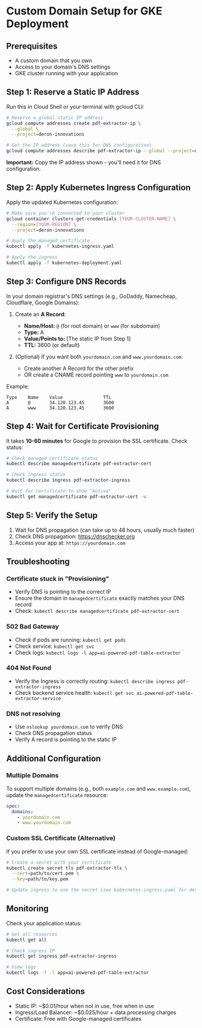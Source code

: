 # Custom Domain Setup for GKE Deployment

## Prerequisites
- A custom domain that you own
- Access to your domain's DNS settings
- GKE cluster running with your application

## Step 1: Reserve a Static IP Address

Run this in Cloud Shell or your terminal with gcloud CLI:

```bash
# Reserve a global static IP address
gcloud compute addresses create pdf-extractor-ip \
  --global \
  --project=deron-innovations

# Get the IP address (save this for DNS configuration)
gcloud compute addresses describe pdf-extractor-ip --global --project=deron-innovations
```

**Important:** Copy the IP address shown - you'll need it for DNS configuration.

## Step 2: Apply Kubernetes Ingress Configuration

Apply the updated Kubernetes configuration:

```bash
# Make sure you're connected to your cluster
gcloud container clusters get-credentials [YOUR-CLUSTER-NAME] \
  --region=[YOUR-REGION] \
  --project=deron-innovations

# Apply the managed certificate
kubectl apply -f kubernetes-ingress.yaml

# Apply the ingress
kubectl apply -f kubernetes-deployment.yaml
```

## Step 3: Configure DNS Records

In your domain registrar's DNS settings (e.g., GoDaddy, Namecheap, Cloudflare, Google Domains):

1. Create an **A Record**:
   - **Name/Host:** `@` (for root domain) or `www` (for subdomain)
   - **Type:** A
   - **Value/Points to:** [The static IP from Step 1]
   - **TTL:** 3600 (or default)

2. (Optional) If you want both `yourdomain.com` and `www.yourdomain.com`:
   - Create another A Record for the other prefix
   - OR create a CNAME record pointing `www` to `yourdomain.com`

Example:
```
Type    Name    Value               TTL
A       @       34.120.123.45       3600
A       www     34.120.123.45       3600
```

## Step 4: Wait for Certificate Provisioning

It takes **10-60 minutes** for Google to provision the SSL certificate. Check status:

```bash
# Check managed certificate status
kubectl describe managedcertificate pdf-extractor-cert

# Check ingress status
kubectl describe ingress pdf-extractor-ingress

# Wait for certificate to show "Active"
kubectl get managedcertificate pdf-extractor-cert -w
```

## Step 5: Verify the Setup

1. Wait for DNS propagation (can take up to 48 hours, usually much faster)
2. Check DNS propagation: https://dnschecker.org
3. Access your app at: `https://yourdomain.com`

## Troubleshooting

### Certificate stuck in "Provisioning"
- Verify DNS is pointing to the correct IP
- Ensure the domain in `managedcertificate` exactly matches your DNS record
- Check: `kubectl describe managedcertificate pdf-extractor-cert`

### 502 Bad Gateway
- Check if pods are running: `kubectl get pods`
- Check service: `kubectl get svc`
- Check logs: `kubectl logs -l app=ai-powered-pdf-table-extractor`

### 404 Not Found
- Verify the Ingress is correctly routing: `kubectl describe ingress pdf-extractor-ingress`
- Check backend service health: `kubectl get svc ai-powered-pdf-table-extractor-service`

### DNS not resolving
- Use `nslookup yourdomain.com` to verify DNS
- Check DNS propagation status
- Verify A record is pointing to the static IP

## Additional Configuration

### Multiple Domains
To support multiple domains (e.g., both `example.com` and `www.example.com`), update the `managedcertificate` resource:

```yaml
spec:
  domains:
    - yourdomain.com
    - www.yourdomain.com
```

### Custom SSL Certificate (Alternative)
If you prefer to use your own SSL certificate instead of Google-managed:

```bash
# Create a secret with your certificate
kubectl create secret tls pdf-extractor-tls \
  --cert=path/to/cert.pem \
  --key=path/to/key.pem

# Update ingress to use the secret (see kubernetes-ingress.yaml for details)
```

## Monitoring

Check your application status:
```bash
# Get all resources
kubectl get all

# Check ingress IP
kubectl get ingress pdf-extractor-ingress

# View logs
kubectl logs -f -l app=ai-powered-pdf-table-extractor
```

## Cost Considerations
- Static IP: ~$0.01/hour when not in use, free when in use
- Ingress/Load Balancer: ~$0.025/hour + data processing charges
- Certificate: Free with Google-managed certificates

